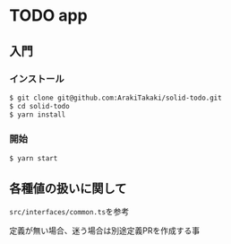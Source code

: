 
# TODO app

## 入門

### インストール

```sh
$ git clone git@github.com:ArakiTakaki/solid-todo.git
$ cd solid-todo
$ yarn install
```

### 開始

```sh
$ yarn start
```

## 各種値の扱いに関して

`src/interfaces/common.ts`を参考

定義が無い場合、迷う場合は別途定義PRを作成する事
